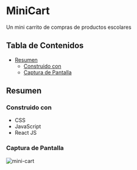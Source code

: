 # MiniCart
Un mini carrito de compras de productos escolares
## Tabla de Contenidos
- [Resumen](#resumen)
  - [Construido con](#construido-con)
  - [Captura de Pantalla](#captura-de-pantalla)
## Resumen
### Construido con
- CSS
- JavaScript
- React JS
### Captura de Pantalla
![mini-cart](https://user-images.githubusercontent.com/26915529/211818591-142aab0d-b331-4907-8608-f50124f16873.JPG)

